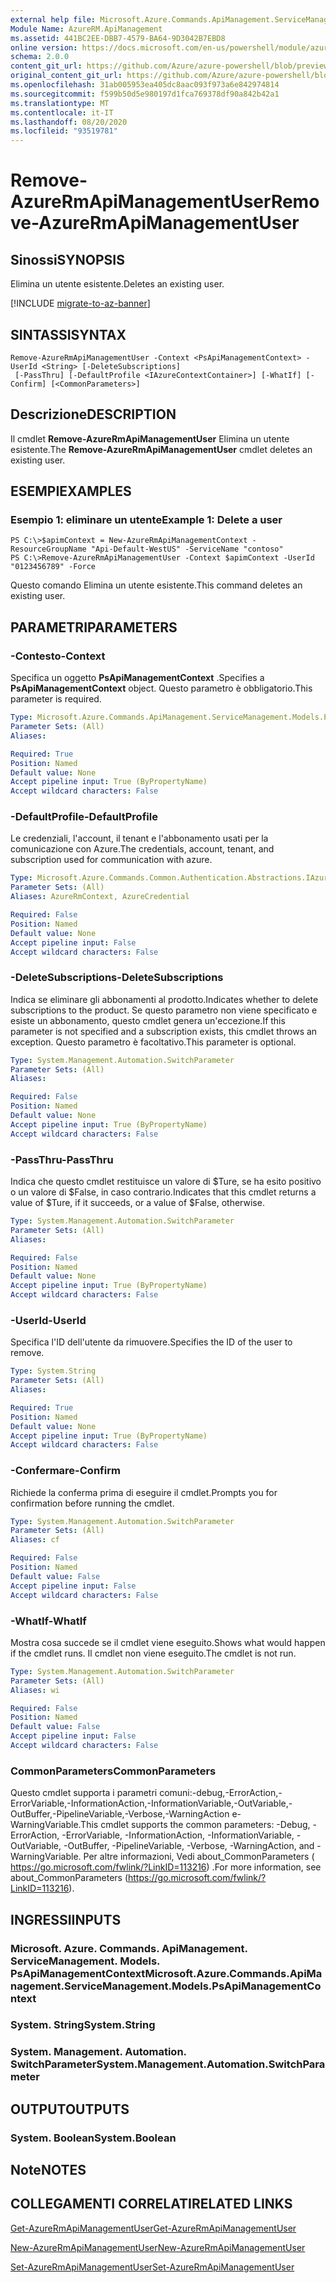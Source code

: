 ```yaml
---
external help file: Microsoft.Azure.Commands.ApiManagement.ServiceManagement.dll-Help.xml
Module Name: AzureRM.ApiManagement
ms.assetid: 441BC2EE-DBB7-4579-BA64-9D3042B7EBD8
online version: https://docs.microsoft.com/en-us/powershell/module/azurerm.apimanagement/remove-azurermapimanagementuser
schema: 2.0.0
content_git_url: https://github.com/Azure/azure-powershell/blob/preview/src/ResourceManager/ApiManagement/Commands.ApiManagement/help/Remove-AzureRmApiManagementUser.md
original_content_git_url: https://github.com/Azure/azure-powershell/blob/preview/src/ResourceManager/ApiManagement/Commands.ApiManagement/help/Remove-AzureRmApiManagementUser.md
ms.openlocfilehash: 31ab005953ea405dc8aac093f973a6e842974814
ms.sourcegitcommit: f599b50d5e980197d1fca769378df90a842b42a1
ms.translationtype: MT
ms.contentlocale: it-IT
ms.lasthandoff: 08/20/2020
ms.locfileid: "93519781"
---
```

# <span data-ttu-id="0686f-101">Remove-AzureRmApiManagementUser</span><span class="sxs-lookup"><span data-stu-id="0686f-101">Remove-AzureRmApiManagementUser</span></span>

## <span data-ttu-id="0686f-102">Sinossi</span><span class="sxs-lookup"><span data-stu-id="0686f-102">SYNOPSIS</span></span>
<span data-ttu-id="0686f-103">Elimina un utente esistente.</span><span class="sxs-lookup"><span data-stu-id="0686f-103">Deletes an existing user.</span></span>

[!INCLUDE [migrate-to-az-banner](../../includes/migrate-to-az-banner.md)]

## <span data-ttu-id="0686f-104">SINTASSI</span><span class="sxs-lookup"><span data-stu-id="0686f-104">SYNTAX</span></span>

```
Remove-AzureRmApiManagementUser -Context <PsApiManagementContext> -UserId <String> [-DeleteSubscriptions]
 [-PassThru] [-DefaultProfile <IAzureContextContainer>] [-WhatIf] [-Confirm] [<CommonParameters>]
```

## <span data-ttu-id="0686f-105">Descrizione</span><span class="sxs-lookup"><span data-stu-id="0686f-105">DESCRIPTION</span></span>
<span data-ttu-id="0686f-106">Il cmdlet **Remove-AzureRmApiManagementUser** Elimina un utente esistente.</span><span class="sxs-lookup"><span data-stu-id="0686f-106">The **Remove-AzureRmApiManagementUser** cmdlet deletes an existing user.</span></span>

## <span data-ttu-id="0686f-107">ESEMPI</span><span class="sxs-lookup"><span data-stu-id="0686f-107">EXAMPLES</span></span>

### <span data-ttu-id="0686f-108">Esempio 1: eliminare un utente</span><span class="sxs-lookup"><span data-stu-id="0686f-108">Example 1: Delete a user</span></span>
```
PS C:\>$apimContext = New-AzureRmApiManagementContext -ResourceGroupName "Api-Default-WestUS" -ServiceName "contoso"
PS C:\>Remove-AzureRmApiManagementUser -Context $apimContext -UserId "0123456789" -Force
```

<span data-ttu-id="0686f-109">Questo comando Elimina un utente esistente.</span><span class="sxs-lookup"><span data-stu-id="0686f-109">This command deletes an existing user.</span></span>

## <span data-ttu-id="0686f-110">PARAMETRI</span><span class="sxs-lookup"><span data-stu-id="0686f-110">PARAMETERS</span></span>

### <span data-ttu-id="0686f-111">-Contesto</span><span class="sxs-lookup"><span data-stu-id="0686f-111">-Context</span></span>
<span data-ttu-id="0686f-112">Specifica un oggetto **PsApiManagementContext** .</span><span class="sxs-lookup"><span data-stu-id="0686f-112">Specifies a **PsApiManagementContext** object.</span></span>
<span data-ttu-id="0686f-113">Questo parametro è obbligatorio.</span><span class="sxs-lookup"><span data-stu-id="0686f-113">This parameter is required.</span></span>

```yaml
Type: Microsoft.Azure.Commands.ApiManagement.ServiceManagement.Models.PsApiManagementContext
Parameter Sets: (All)
Aliases:

Required: True
Position: Named
Default value: None
Accept pipeline input: True (ByPropertyName)
Accept wildcard characters: False
```

### <span data-ttu-id="0686f-114">-DefaultProfile</span><span class="sxs-lookup"><span data-stu-id="0686f-114">-DefaultProfile</span></span>
<span data-ttu-id="0686f-115">Le credenziali, l'account, il tenant e l'abbonamento usati per la comunicazione con Azure.</span><span class="sxs-lookup"><span data-stu-id="0686f-115">The credentials, account, tenant, and subscription used for communication with azure.</span></span>

```yaml
Type: Microsoft.Azure.Commands.Common.Authentication.Abstractions.IAzureContextContainer
Parameter Sets: (All)
Aliases: AzureRmContext, AzureCredential

Required: False
Position: Named
Default value: None
Accept pipeline input: False
Accept wildcard characters: False
```

### <span data-ttu-id="0686f-116">-DeleteSubscriptions</span><span class="sxs-lookup"><span data-stu-id="0686f-116">-DeleteSubscriptions</span></span>
<span data-ttu-id="0686f-117">Indica se eliminare gli abbonamenti al prodotto.</span><span class="sxs-lookup"><span data-stu-id="0686f-117">Indicates whether to delete subscriptions to the product.</span></span>
<span data-ttu-id="0686f-118">Se questo parametro non viene specificato e esiste un abbonamento, questo cmdlet genera un'eccezione.</span><span class="sxs-lookup"><span data-stu-id="0686f-118">If this parameter is not specified and a subscription exists, this cmdlet throws an exception.</span></span>
<span data-ttu-id="0686f-119">Questo parametro è facoltativo.</span><span class="sxs-lookup"><span data-stu-id="0686f-119">This parameter is optional.</span></span>

```yaml
Type: System.Management.Automation.SwitchParameter
Parameter Sets: (All)
Aliases:

Required: False
Position: Named
Default value: None
Accept pipeline input: True (ByPropertyName)
Accept wildcard characters: False
```

### <span data-ttu-id="0686f-120">-PassThru</span><span class="sxs-lookup"><span data-stu-id="0686f-120">-PassThru</span></span>
<span data-ttu-id="0686f-121">Indica che questo cmdlet restituisce un valore di $Ture, se ha esito positivo o un valore di $False, in caso contrario.</span><span class="sxs-lookup"><span data-stu-id="0686f-121">Indicates that this cmdlet returns a value of $Ture, if it succeeds, or a value of $False, otherwise.</span></span>

```yaml
Type: System.Management.Automation.SwitchParameter
Parameter Sets: (All)
Aliases:

Required: False
Position: Named
Default value: None
Accept pipeline input: True (ByPropertyName)
Accept wildcard characters: False
```

### <span data-ttu-id="0686f-122">-UserId</span><span class="sxs-lookup"><span data-stu-id="0686f-122">-UserId</span></span>
<span data-ttu-id="0686f-123">Specifica l'ID dell'utente da rimuovere.</span><span class="sxs-lookup"><span data-stu-id="0686f-123">Specifies the ID of the user to remove.</span></span>

```yaml
Type: System.String
Parameter Sets: (All)
Aliases:

Required: True
Position: Named
Default value: None
Accept pipeline input: True (ByPropertyName)
Accept wildcard characters: False
```

### <span data-ttu-id="0686f-124">-Confermare</span><span class="sxs-lookup"><span data-stu-id="0686f-124">-Confirm</span></span>
<span data-ttu-id="0686f-125">Richiede la conferma prima di eseguire il cmdlet.</span><span class="sxs-lookup"><span data-stu-id="0686f-125">Prompts you for confirmation before running the cmdlet.</span></span>

```yaml
Type: System.Management.Automation.SwitchParameter
Parameter Sets: (All)
Aliases: cf

Required: False
Position: Named
Default value: False
Accept pipeline input: False
Accept wildcard characters: False
```

### <span data-ttu-id="0686f-126">-WhatIf</span><span class="sxs-lookup"><span data-stu-id="0686f-126">-WhatIf</span></span>
<span data-ttu-id="0686f-127">Mostra cosa succede se il cmdlet viene eseguito.</span><span class="sxs-lookup"><span data-stu-id="0686f-127">Shows what would happen if the cmdlet runs.</span></span>
<span data-ttu-id="0686f-128">Il cmdlet non viene eseguito.</span><span class="sxs-lookup"><span data-stu-id="0686f-128">The cmdlet is not run.</span></span>

```yaml
Type: System.Management.Automation.SwitchParameter
Parameter Sets: (All)
Aliases: wi

Required: False
Position: Named
Default value: False
Accept pipeline input: False
Accept wildcard characters: False
```

### <span data-ttu-id="0686f-129">CommonParameters</span><span class="sxs-lookup"><span data-stu-id="0686f-129">CommonParameters</span></span>
<span data-ttu-id="0686f-130">Questo cmdlet supporta i parametri comuni:-debug,-ErrorAction,-ErrorVariable,-InformationAction,-InformationVariable,-OutVariable,-OutBuffer,-PipelineVariable,-Verbose,-WarningAction e-WarningVariable.</span><span class="sxs-lookup"><span data-stu-id="0686f-130">This cmdlet supports the common parameters: -Debug, -ErrorAction, -ErrorVariable, -InformationAction, -InformationVariable, -OutVariable, -OutBuffer, -PipelineVariable, -Verbose, -WarningAction, and -WarningVariable.</span></span> <span data-ttu-id="0686f-131">Per altre informazioni, Vedi about_CommonParameters ( https://go.microsoft.com/fwlink/?LinkID=113216) .</span><span class="sxs-lookup"><span data-stu-id="0686f-131">For more information, see about_CommonParameters (https://go.microsoft.com/fwlink/?LinkID=113216).</span></span>

## <span data-ttu-id="0686f-132">INGRESSI</span><span class="sxs-lookup"><span data-stu-id="0686f-132">INPUTS</span></span>

### <span data-ttu-id="0686f-133">Microsoft. Azure. Commands. ApiManagement. ServiceManagement. Models. PsApiManagementContext</span><span class="sxs-lookup"><span data-stu-id="0686f-133">Microsoft.Azure.Commands.ApiManagement.ServiceManagement.Models.PsApiManagementContext</span></span>

### <span data-ttu-id="0686f-134">System. String</span><span class="sxs-lookup"><span data-stu-id="0686f-134">System.String</span></span>

### <span data-ttu-id="0686f-135">System. Management. Automation. SwitchParameter</span><span class="sxs-lookup"><span data-stu-id="0686f-135">System.Management.Automation.SwitchParameter</span></span>

## <span data-ttu-id="0686f-136">OUTPUT</span><span class="sxs-lookup"><span data-stu-id="0686f-136">OUTPUTS</span></span>

### <span data-ttu-id="0686f-137">System. Boolean</span><span class="sxs-lookup"><span data-stu-id="0686f-137">System.Boolean</span></span>

## <span data-ttu-id="0686f-138">Note</span><span class="sxs-lookup"><span data-stu-id="0686f-138">NOTES</span></span>

## <span data-ttu-id="0686f-139">COLLEGAMENTI CORRELATI</span><span class="sxs-lookup"><span data-stu-id="0686f-139">RELATED LINKS</span></span>

[<span data-ttu-id="0686f-140">Get-AzureRmApiManagementUser</span><span class="sxs-lookup"><span data-stu-id="0686f-140">Get-AzureRmApiManagementUser</span></span>](./Get-AzureRmApiManagementUser.md)

[<span data-ttu-id="0686f-141">New-AzureRmApiManagementUser</span><span class="sxs-lookup"><span data-stu-id="0686f-141">New-AzureRmApiManagementUser</span></span>](./New-AzureRmApiManagementUser.md)

[<span data-ttu-id="0686f-142">Set-AzureRmApiManagementUser</span><span class="sxs-lookup"><span data-stu-id="0686f-142">Set-AzureRmApiManagementUser</span></span>](./Set-AzureRmApiManagementUser.md)


